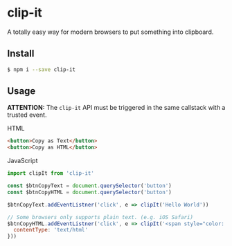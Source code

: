 # clip-it

A totally easy way for modern browsers to put something into clipboard.

## Install

```bash
$ npm i --save clip-it
```

## Usage

**ATTENTION:** The `clip-it` API must be triggered in the same callstack with a trusted event.

HTML

```html
<button>Copy as Text</button>
<button>Copy as HTML</button>
```

JavaScript

```javascript
import clipIt from 'clip-it'

const $btnCopyText = document.querySelector('button')
const $btnCopyHTML = document.querySelector('button')

$btnCopyText.addEventListner('click', e => clipIt('Hello World'))

// Some browsers only supports plain text. (e.g. iOS Safari)
$btnCopyHTML.addEventListner('click', e => clipIt('<span style="color: red;">Hello world!</span>', {
  contentType: 'text/html'
}))
```
